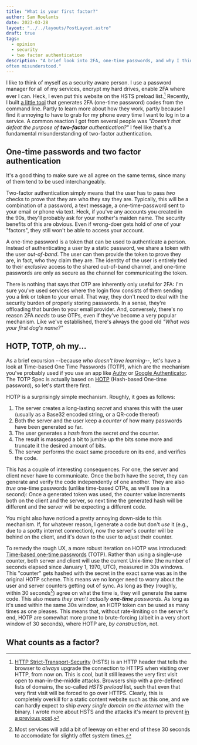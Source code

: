 ```yaml
---
title: "What is your first factor?"
author: Sam Roelants
date: 2023-03-28
layout: "../../layouts/PostLayout.astro"
draft: true
tags:
  - opinion
  - security
  - two factor authentication
description: "A brief look into 2FA, one-time passwords, and why I think they're 
often misunderstood."
---
```


I like to think of myself as a security aware person. I use a password manager
for all of my services, encrypt my hard drives, enable 2FA where ever I can.
Heck, I even put this website on the HSTS preload list.[^1] Recently, I built [a
little tool](https://github.com/sroelants/tufa) that generates 2FA (one-time
password) codes from the command line. Partly to learn more about how they work,
partly because I find it annoying to have to grab for my phone every time I want
to log in to a service. A common reaction I got from several people was
_"Doesn't that defeat the purpose of **two-factor** authentication?"_ I feel
like that's a fundamental misunderstanding of two-factor authentication.

## One-time passwords and two factor authentication
It's a good thing to make sure we all agree on the same terms, since many of
them tend to be used interchangeably. 

Two-factor authentication simply means that the user has to pass _two_ checks to
prove that they are who they say they are. Typically, this will be a combination
of a password, a text message, a one-time-password sent to your email or phone
via text. Heck, if you've any accounts you created in the 90s, they'll probably
ask for your mother's maiden name. The security benefits of this are obvious.
Even if wrong-doer gets hold of _one_ of your "factors", they still won't be
able to access your account.

A one-time password is a token that can be used to authenticate a person.
Instead of authenticating a user by a static password, we share a token with the
user _out-of-band_. The user can then provide the token to prove they are, in
fact, who they claim they are. The identity of the user is entirely tied to
their _exclusive_ access to the shared out-of-band channel, and one-time
passwords are only as secure as the channel for communicating the token.

There is nothing that says that OTP are inherently only useful for 2FA: I'm sure
you've used services where the login flow consists of them sending you a link or
token to your email. That way, they don't need to deal with the security burden
of properly storing passwords. In a sense, they're offloading that burden to
your email provider. And, conversely, there's no reason 2FA _needs_ to use OTPs,
even if they've become a very popular mechanism. Like we've established, there's
always the good old _"What was your first dog's name?"_

## HOTP, TOTP, oh my...
As a brief excursion --because _who doesn't love learning_--, let's have a look
at Time-based One Time Passwords (TOTP), which are the mechanism you've probably
used if you use an app like [Authy](https://authy.com/) or [Google
Authenticator](https://play.google.com/store/apps/details?id=com.google.android.apps.authenticator2&pli=1). 
The TOTP Spec is actually based on [HOTP](https://www.rfc-editor.org/rfc/rfc4226) (Hash-based One-time password), 
so let's start there first.

HOTP is a surprisingly simple mechanism. Roughly, it goes as follows:

1. The server creates a long-lasting _secret_ and shares this with the user
   (usually as a Base32 encoded string, or a QR-code thereof)
2. Both the server and the user keep a _counter_ of how many passwords have
   been generated so far.
3. The user generates a _hash_ from the secret _and_ the counter. 
4. The result is massaged a bit to jumble up the bits some more and truncate it
   the desired amount of bits.
5. The server performs the exact same procedure on its end, and verifies the 
   code.


This has a couple of interesting consequences. For one, the server and client
never have to communicate. Once the both have the secret, they can generate and
verify the code independently of one another. They are also _true_ one-time
passwords (unlike time-based OTPs, as we'll see in a second): Once a generated
token was used, the counter value increments both on the client and the server,
so next time the generated hash will be different and the server will be
expecting a different code.

You might also have noticed a pretty annoying down-side to this mechanism. If,
for whatever reason, I generate a code but don't _use_ it (e.g., due to a spotty
internet connection), now the server's counter will be behind on the client, and
it's down to the user to adjust their counter.

To remedy the rough UX, a more robust iteration on HOTP was introduced:
[Time-based one-time passwords](https://www.rfc-editor.org/rfc/rfc6238) (TOTP).
Rather than using a single-use counter, both server and client will use the
current Unix-time (the number of seconds elapsed since January 1, 1970, UTC),
measured in 30s windows. This "counter" gets hashed with the secret in the exact
same was as in the original HOTP scheme. This means we no longer need to worry 
about the user and server counters getting out of sync. As long as they
(roughly, within 30 seconds[^2]) agree on what the time is, they will generate the
same code. This also means _they aren't actually **one-time** passwords_. As
long as it's used within the same 30s window, an HOTP token can be used as many 
times as one pleases. This means that, without rate-limiting on the server's
end, HOTP are somewhat more prone to brute-forcing (albeit in a very short
window of 30 seconds), where HOTP are, _by construction_, not.

## What counts as a factor?

[^1]: [HTTP Strict-Transport-Security](https://developer.mozilla.org/en-US/docs/Web/HTTP/Headers/Strict-Transport-Security) (HSTS)
is an HTTP header that tells the browser to _always_ upgrade the connection to 
HTTPS when visiting over HTTP, from now on. This is cool, but it still leaves 
the very first visit open to man-in-the-middle attacks. Browsers ship with a 
pre-defined lists of domains, the so-called _HSTS preload_ list, such that even
that very first visit will be forced to go over HTTPS. Clearly, this is
completely overkill for a static content website such as this one, and we can
hardly expect to ship _every single domain on the internet_ with the binary. I
wrote more about HSTS and the attacks it's meant to prevent [in a previous
post](./ssl-strip).

[^2]: Most services will add a bit of leeway on either end of these 30 seconds to
accomodate for slightly offet system times.

